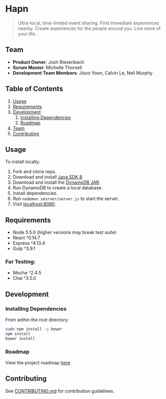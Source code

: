 # Hapn

> Ultra-local, time-limited event sharing. Find immediate experiences nearby. Create experiences for the people around you. Live more of your life.

## Team

  - __Product Owner__: Josh Riesenbach
  - __Scrum Master__: Michelle Thorsell
  - __Development Team Members__: Jisoo Yoon, Calvin Le, Neil Murphy

## Table of Contents

1. [Usage](#Usage)
1. [Requirements](#requirements)
1. [Development](#development)
    1. [Installing Dependencies](#installing-dependencies)
    1. [Roadmap](#roadmap)
1. [Team](#team)
1. [Contributing](#contributing)

## Usage

To install locally:
1. Fork and clone repo.
1. Download and install [Java SDK 8](http://www.oracle.com/technetwork/java/javase/downloads/jdk8-downloads-2133151.html).
1. Download and install the [DynamoDB JAR](http://docs.aws.amazon.com/amazondynamodb/latest/developerguide/Tools.DynamoDBLocal.html).
1. Run DynamoDB to create a local database.
1. Install dependencies.
1. Run `nodemon sesrver/server.js` to start the server.
1. Visit [localhost:8080](localhost:8080).



## Requirements

- Node 5.5.0 (higher versions may break test suite)
- React ^0.14.7
- Express ^4.13.4
- Gulp ^3.9.1

### For Testing:
- Mocha ^2.4.5
- Chai ^3.5.0

## Development

### Installing Dependencies

From within the root directory:

```sh
sudo npm install -g bower
npm install
bower install
```

### Roadmap

View the project roadmap [here](https://github.com/hrr12MYLTR/thesis/issues)


## Contributing

See [CONTRIBUTING.md](CONTRIBUTING.md) for contribution guidelines.
